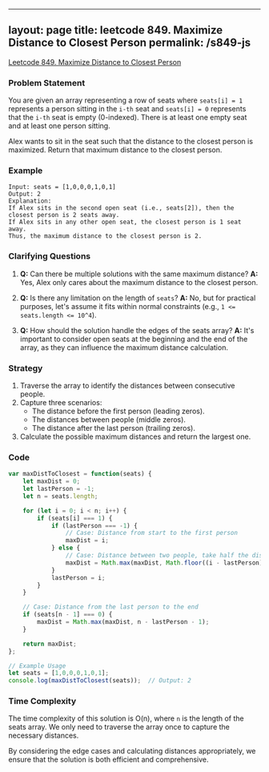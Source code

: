 
---
layout: page
title: leetcode 849. Maximize Distance to Closest Person
permalink: /s849-js
---
[Leetcode 849. Maximize Distance to Closest Person](https://algoadvance.github.io/algoadvance/l849)
### Problem Statement

You are given an array representing a row of seats where `seats[i] = 1` represents a person sitting in the `i-th` seat and `seats[i] = 0` represents that the `i-th` seat is empty (0-indexed). There is at least one empty seat and at least one person sitting.

Alex wants to sit in the seat such that the distance to the closest person is maximized. Return that maximum distance to the closest person.

### Example

```
Input: seats = [1,0,0,0,1,0,1]
Output: 2
Explanation: 
If Alex sits in the second open seat (i.e., seats[2]), then the closest person is 2 seats away.
If Alex sits in any other open seat, the closest person is 1 seat away.
Thus, the maximum distance to the closest person is 2.
```

### Clarifying Questions

1. **Q:** Can there be multiple solutions with the same maximum distance?
   **A:** Yes, Alex only cares about the maximum distance to the closest person.
   
2. **Q:** Is there any limitation on the length of `seats`?
   **A:** No, but for practical purposes, let's assume it fits within normal constraints (e.g., `1 <= seats.length <= 10^4`).

3. **Q:** How should the solution handle the edges of the seats array?
   **A:** It's important to consider open seats at the beginning and the end of the array, as they can influence the maximum distance calculation.

### Strategy

1. Traverse the array to identify the distances between consecutive people.
2. Capture three scenarios:
   - The distance before the first person (leading zeros).
   - The distances between people (middle zeros).
   - The distance after the last person (trailing zeros).
3. Calculate the possible maximum distances and return the largest one.

### Code

```javascript
var maxDistToClosest = function(seats) {
    let maxDist = 0;
    let lastPerson = -1;
    let n = seats.length;

    for (let i = 0; i < n; i++) {
        if (seats[i] === 1) {
            if (lastPerson === -1) {
                // Case: Distance from start to the first person
                maxDist = i;
            } else {
                // Case: Distance between two people, take half the distance
                maxDist = Math.max(maxDist, Math.floor((i - lastPerson) / 2));
            }
            lastPerson = i;
        }
    }

    // Case: Distance from the last person to the end
    if (seats[n - 1] === 0) {
        maxDist = Math.max(maxDist, n - lastPerson - 1);
    }

    return maxDist;
};

// Example Usage
let seats = [1,0,0,0,1,0,1];
console.log(maxDistToClosest(seats));  // Output: 2
```

### Time Complexity

The time complexity of this solution is O(n), where `n` is the length of the seats array. We only need to traverse the array once to capture the necessary distances. 

By considering the edge cases and calculating distances appropriately, we ensure that the solution is both efficient and comprehensive.